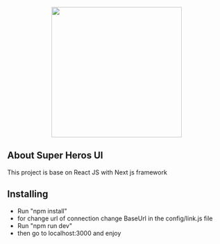 <p align="center"><img src="https://cdn-site.aptoide.com/imgs/v.1/aptoide-logo.svg" width="300"></p>


## About Super Heros UI

This project is base on React JS with Next js framework  


## Installing

- Run "npm install"
- for change url of connection change BaseUrl in the config/link.js file
- Run "npm run dev"
- then go to localhost:3000 and enjoy


